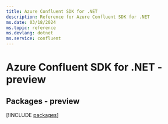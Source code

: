 ```yaml
---
title: Azure Confluent SDK for .NET
description: Reference for Azure Confluent SDK for .NET
ms.date: 03/18/2024
ms.topic: reference
ms.devlang: dotnet
ms.service: confluent
---
```

# Azure Confluent SDK for .NET - preview
## Packages - preview
[!INCLUDE [packages](confluent-index.md)]